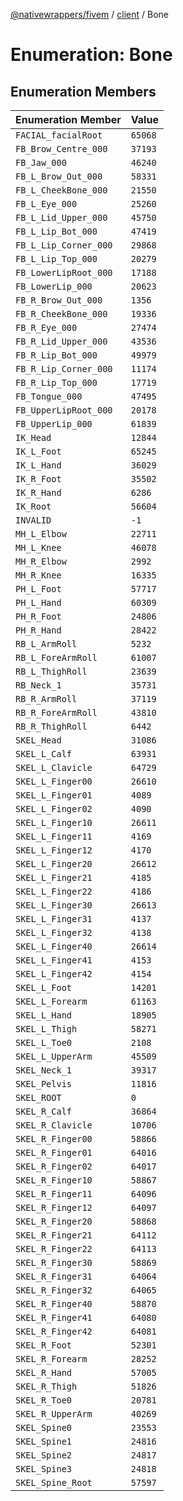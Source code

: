 [@nativewrappers/fivem](../../README.md) / [client](../README.md) / Bone

# Enumeration: Bone

## Enumeration Members

| Enumeration Member | Value |
| :------ | :------ |
| `FACIAL_facialRoot` | `65068` |
| `FB_Brow_Centre_000` | `37193` |
| `FB_Jaw_000` | `46240` |
| `FB_L_Brow_Out_000` | `58331` |
| `FB_L_CheekBone_000` | `21550` |
| `FB_L_Eye_000` | `25260` |
| `FB_L_Lid_Upper_000` | `45750` |
| `FB_L_Lip_Bot_000` | `47419` |
| `FB_L_Lip_Corner_000` | `29868` |
| `FB_L_Lip_Top_000` | `20279` |
| `FB_LowerLipRoot_000` | `17188` |
| `FB_LowerLip_000` | `20623` |
| `FB_R_Brow_Out_000` | `1356` |
| `FB_R_CheekBone_000` | `19336` |
| `FB_R_Eye_000` | `27474` |
| `FB_R_Lid_Upper_000` | `43536` |
| `FB_R_Lip_Bot_000` | `49979` |
| `FB_R_Lip_Corner_000` | `11174` |
| `FB_R_Lip_Top_000` | `17719` |
| `FB_Tongue_000` | `47495` |
| `FB_UpperLipRoot_000` | `20178` |
| `FB_UpperLip_000` | `61839` |
| `IK_Head` | `12844` |
| `IK_L_Foot` | `65245` |
| `IK_L_Hand` | `36029` |
| `IK_R_Foot` | `35502` |
| `IK_R_Hand` | `6286` |
| `IK_Root` | `56604` |
| `INVALID` | `-1` |
| `MH_L_Elbow` | `22711` |
| `MH_L_Knee` | `46078` |
| `MH_R_Elbow` | `2992` |
| `MH_R_Knee` | `16335` |
| `PH_L_Foot` | `57717` |
| `PH_L_Hand` | `60309` |
| `PH_R_Foot` | `24806` |
| `PH_R_Hand` | `28422` |
| `RB_L_ArmRoll` | `5232` |
| `RB_L_ForeArmRoll` | `61007` |
| `RB_L_ThighRoll` | `23639` |
| `RB_Neck_1` | `35731` |
| `RB_R_ArmRoll` | `37119` |
| `RB_R_ForeArmRoll` | `43810` |
| `RB_R_ThighRoll` | `6442` |
| `SKEL_Head` | `31086` |
| `SKEL_L_Calf` | `63931` |
| `SKEL_L_Clavicle` | `64729` |
| `SKEL_L_Finger00` | `26610` |
| `SKEL_L_Finger01` | `4089` |
| `SKEL_L_Finger02` | `4090` |
| `SKEL_L_Finger10` | `26611` |
| `SKEL_L_Finger11` | `4169` |
| `SKEL_L_Finger12` | `4170` |
| `SKEL_L_Finger20` | `26612` |
| `SKEL_L_Finger21` | `4185` |
| `SKEL_L_Finger22` | `4186` |
| `SKEL_L_Finger30` | `26613` |
| `SKEL_L_Finger31` | `4137` |
| `SKEL_L_Finger32` | `4138` |
| `SKEL_L_Finger40` | `26614` |
| `SKEL_L_Finger41` | `4153` |
| `SKEL_L_Finger42` | `4154` |
| `SKEL_L_Foot` | `14201` |
| `SKEL_L_Forearm` | `61163` |
| `SKEL_L_Hand` | `18905` |
| `SKEL_L_Thigh` | `58271` |
| `SKEL_L_Toe0` | `2108` |
| `SKEL_L_UpperArm` | `45509` |
| `SKEL_Neck_1` | `39317` |
| `SKEL_Pelvis` | `11816` |
| `SKEL_ROOT` | `0` |
| `SKEL_R_Calf` | `36864` |
| `SKEL_R_Clavicle` | `10706` |
| `SKEL_R_Finger00` | `58866` |
| `SKEL_R_Finger01` | `64016` |
| `SKEL_R_Finger02` | `64017` |
| `SKEL_R_Finger10` | `58867` |
| `SKEL_R_Finger11` | `64096` |
| `SKEL_R_Finger12` | `64097` |
| `SKEL_R_Finger20` | `58868` |
| `SKEL_R_Finger21` | `64112` |
| `SKEL_R_Finger22` | `64113` |
| `SKEL_R_Finger30` | `58869` |
| `SKEL_R_Finger31` | `64064` |
| `SKEL_R_Finger32` | `64065` |
| `SKEL_R_Finger40` | `58870` |
| `SKEL_R_Finger41` | `64080` |
| `SKEL_R_Finger42` | `64081` |
| `SKEL_R_Foot` | `52301` |
| `SKEL_R_Forearm` | `28252` |
| `SKEL_R_Hand` | `57005` |
| `SKEL_R_Thigh` | `51826` |
| `SKEL_R_Toe0` | `20781` |
| `SKEL_R_UpperArm` | `40269` |
| `SKEL_Spine0` | `23553` |
| `SKEL_Spine1` | `24816` |
| `SKEL_Spine2` | `24817` |
| `SKEL_Spine3` | `24818` |
| `SKEL_Spine_Root` | `57597` |
